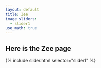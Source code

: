 ```yaml
---
layout: default
title: Zee
image_sliders:
  - slider1
use_math: true
---
```


## Here is the Zee page

{% include slider.html selector="slider1" %}